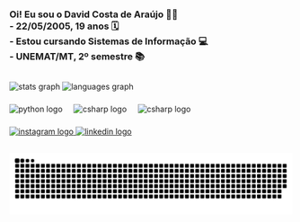 <h3 align="left">Oi! Eu sou o David Costa de Araújo 👋🏽  <br>  - 22/05/2005, 19 anos 🗓 <br>  - Estou cursando Sistemas de Informação 💻 <br>  - UNEMAT/MT, 2º semestre 📚</h3>

##

<div align="left">
  <img src="https://github-readme-stats.vercel.app/api?username=davidcdaraujo&hide_title=false&hide_rank=false&show_icons=true&include_all_commits=true&count_private=true&disable_animations=false&theme=vue-dark&locale=en&hide_border=false" height="150" alt="stats graph"  /> <img src="https://github-readme-stats.vercel.app/api/top-langs?username=davidcdaraujo&locale=en&hide_title=false&layout=compact&card_width=320&langs_count=5&theme=vue-dark&hide_border=false" height="150" alt="languages graph"  />
</div>

###

<div align="left">
  <img src="https://cdn.jsdelivr.net/gh/devicons/devicon/icons/python/python-original.svg" height="30" alt="python logo"  />
  <img width="12" />
  <img src="https://cdn.jsdelivr.net/gh/devicons/devicon/icons/csharp/csharp-original.svg" height="30" alt="csharp logo"  />
  <img width="12" />
  <img src="https://cdn.jsdelivr.net/gh/devicons/devicon/icons/html5/html5-original.svg" height="30" alt="csharp logo"  />
</div>

###

<div align="left">
  <a href="https://www.instagram.com/davidcdaraujo/" target="_blank">
    <img src="https://img.shields.io/static/v1?message=Instagram&logo=instagram&label=&color=E4405F&logoColor=white&labelColor=&style=for-the-badge" height="35" alt="instagram logo"  />
  </a>
  <a href="https://www.linkedin.com/in/david-costa-b635a1323?utm_source=share&utm_campaign=share_via&utm_content=profile&utm_medium=android_app" target="_blank">
    <img src="https://img.shields.io/static/v1?message=LinkedIn&logo=linkedin&label=&color=0077B5&logoColor=white&labelColor=&style=for-the-badge" height="35" alt="linkedin logo"  />
  </a>
</div>

##

<picture align="center">
  <source media="(prefers-color-scheme: dark)" srcset="https://raw.githubusercontent.com/davidcdaraujo/davidcdaraujo/output/github-contribution-grid-snake-dark.svg">
  <source media="(prefers-color-scheme: light)" srcset="https://raw.githubusercontent.com/davidcdaraujo/davidcdaraujo/output/github-contribution-grid-snake-dark.svg">
  <img align="center" alt="github contribution grid snake animation" src="https://raw.githubusercontent.com/davidcdaraujo/davidcdaraujo/output/github-contribution-grid-snake.svg">
</picture>
<br><br>

###
